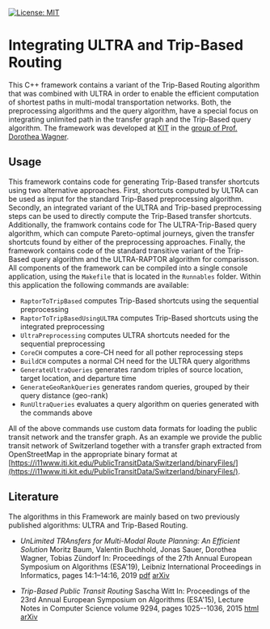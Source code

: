 [![License: MIT](https://img.shields.io/badge/License-MIT-yellow.svg)](https://opensource.org/licenses/MIT)

# Integrating ULTRA and Trip-Based Routing
This C++ framework contains a variant of the Trip-Based Routing algorithm that was combined with ULTRA in order to enable the efficient computation of shortest paths in multi-modal transportation networks.
Both, the preprocessing algorithms and the query algorithm, have a special focus on integrating unlimited path in the transfer graph and the Trip-Based query algorithm.
The framework was developed at [KIT](https://www.kit.edu) in the [group of Prof. Dorothea Wagner](https://i11www.iti.kit.edu/).

## Usage

This framework contains code for generating Trip-Based transfer shortcuts using two alternative approaches. First, shortcuts computed by ULTRA can be used as input for the standard Trip-Based preprocessing algorithm. Secondly, an integrated variant of the ULTRA and Trip-based preprocessing steps can be used to directly compute the Trip-Based transfer shortcuts. Additionally, the framwork contains code for The ULTRA-Trip-Based query algorithm, which can compute Pareto-optimal journeys, given the transfer shortcuts found by either of the preprocessing approaches. Finally, the framework contains code of the standard transitive variant of the Trip-Based query algorithm and the ULTRA-RAPTOR algorithm for comparisson. All components of the framework can be compiled into a single console application, using the ``Makefile`` that is located in the ``Runnables`` folder. Within this application the following commands are available:

* ``RaptorToTripBased`` computes Trip-Based shortcuts using the sequential preprocessing
* ``RaptorToTripBasedUsingULTRA`` computes Trip-Based shortcuts using the integrated preprocessing
* ``UltraPreprocessing`` computes ULTRA shortcuts needed for the sequential preprocessing
* ``CoreCH`` computes a core-CH need for all pother reprocessing steps
* ``BuildCH`` computes a normal CH need for the ULTRA query algorithms
* ``GenerateUltraQueries`` generates random triples of source location, target location, and departure time
* ``GenerateGeoRankQueries`` generates random queries, grouped by their query distance (geo-rank)
* ``RunUltraQueries`` evaluates a query algorithm on queries generated with the commands above

All of the above commands use custom data formats for loading the public transit network and the transfer graph. As an example we provide the public transit network of Switzerland together with a transfer graph extracted from OpenStreetMap in the appropriate binary format at [https://i11www.iti.kit.edu/PublicTransitData/Switzerland/binaryFiles/](https://i11www.iti.kit.edu/PublicTransitData/Switzerland/binaryFiles/).

## Literature

The algorithms in this Framework are mainly based on two previously published algorithms: ULTRA and Trip-Based Routing.

* *UnLimited TRAnsfers for Multi-Modal Route Planning: An Efficient Solution*
  Moritz Baum, Valentin Buchhold, Jonas Sauer, Dorothea Wagner, Tobias Zündorf
  In: Proceedings of the 27th Annual European Symposium on Algorithms (ESA'19), Leibniz International Proceedings in Informatics, pages 14:1–14:16, 2019
  [pdf](https://drops.dagstuhl.de/opus/volltexte/2019/11135/pdf/LIPIcs-ESA-2019-14.pdf) [arXiv](https://arxiv.org/abs/1906.04832)

* *Trip-Based Public Transit Routing*
  Sascha Witt
  In: Proceedings of the 23rd Annual European Symposium on Algorithms (ESA'15), Lecture Notes in Computer Science volume 9294, pages 1025--1036, 2015
  [html](https://link.springer.com/chapter/10.1007/978-3-662-48350-3_85) [arXiv](https://arxiv.org/pdf/1504.07149)

